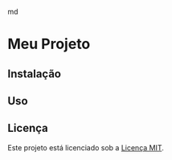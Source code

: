 md
# Meu Projeto

## Instalação

## Uso

## Licença

Este projeto está licenciado sob a [Licença MIT](https://opensource.org/licenses/MIT).
